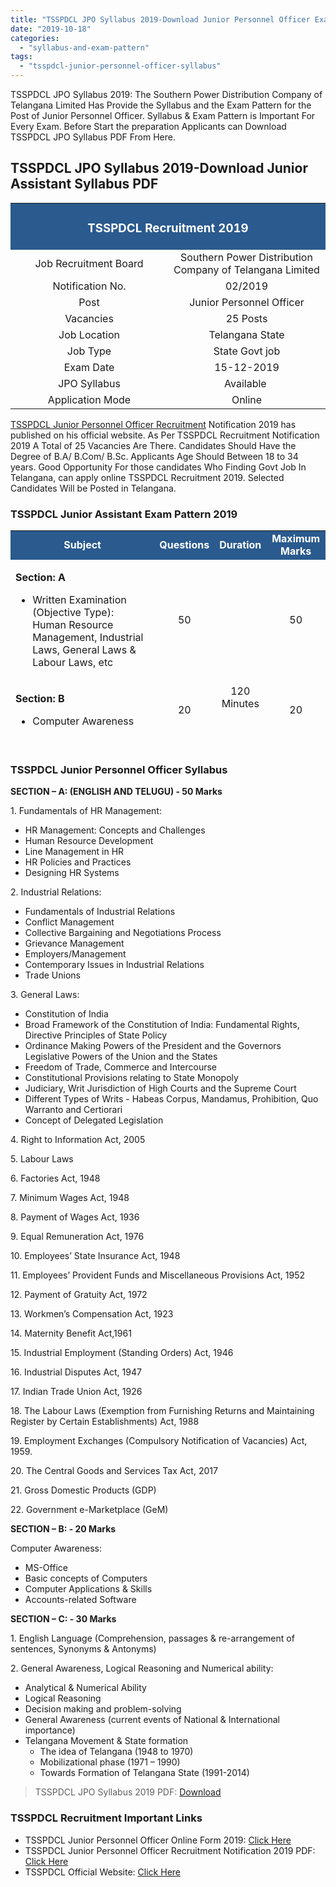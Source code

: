 ```yaml
---
title: "TSSPDCL JPO Syllabus 2019-Download Junior Personnel Officer Exam Pattern PDF"
date: "2019-10-18"
categories: 
  - "syllabus-and-exam-pattern"
tags: 
  - "tsspdcl-junior-personnel-officer-syllabus"
---
```


TSSPDCL JPO Syllabus 2019: The Southern Power Distribution Company of Telangana Limited Has Provide the Syllabus and the Exam Pattern for the Post of Junior Personnel Officer. Syllabus & Exam Pattern is Important For Every Exam. Before Start the preparation Applicants can Download TSSPDCL JPO Syllabus PDF From Here.

## TSSPDCL JPO Syllabus 2019-Download Junior Assistant Syllabus PDF

<table style="border-collapse: collapse; width: 100%;"><tbody><tr><td style="width: 50%; background-color: #2a5a8e;" colspan="2"><h3 style="text-align: center;"><span style="color: #ffffff;">TSSPDCL Recruitment 2019</span></h3></td></tr><tr><td style="width: 50%; text-align: center;"><span style="font-size: 12pt;">Job Recruitment Board</span></td><td style="width: 50%; text-align: center;"><span style="font-size: 12pt;">Southern Power Distribution Company of Telangana Limited</span></td></tr><tr><td style="width: 50%; text-align: center;"><span style="font-size: 12pt;">Notification No.</span></td><td style="width: 50%; text-align: center;"><span style="font-size: 12pt;">02/2019</span></td></tr><tr><td style="width: 50%; text-align: center;"><span style="font-size: 12pt;">Post</span></td><td style="width: 50%; text-align: center;"><span style="font-size: 12pt;">Junior Personnel Officer</span></td></tr><tr><td style="width: 50%; text-align: center;"><span style="font-size: 12pt;">Vacancies</span></td><td style="width: 50%; text-align: center;"><span style="font-size: 12pt;">25 Posts</span></td></tr><tr><td style="width: 50%; text-align: center;"><span style="font-size: 12pt;">Job Location</span></td><td style="width: 50%; text-align: center;"><span style="font-size: 12pt;">Telangana State</span></td></tr><tr><td style="width: 50%; text-align: center;"><span style="font-size: 12pt;">Job Type</span></td><td style="width: 50%; text-align: center;"><span style="font-size: 12pt;">State Govt job</span></td></tr><tr><td style="width: 50%; text-align: center;"><span style="font-size: 12pt;">Exam Date</span></td><td style="width: 50%; text-align: center;"><span style="font-size: 12pt;">15-12-2019</span></td></tr><tr><td style="width: 50%; text-align: center;"><span style="font-size: 12pt;">JPO Syllabus</span></td><td style="width: 50%; text-align: center;"><span style="font-size: 12pt;">Available&nbsp;</span></td></tr><tr><td style="width: 50%; text-align: center;"><span style="font-size: 12pt;">Application Mode</span></td><td style="width: 50%; text-align: center;"><span style="font-size: 12pt;">Online</span></td></tr></tbody></table>

[TSSPDCL Junior Personnel Officer Recruitment](https://freegovtjobalert.in/tsspdcl-recruitment-junior-personnel-officer/) Notification 2019 has published on his official website. As Per TSSPDCL Recruitment Notification 2019 A Total of 25 Vacancies Are There. Candidates Should Have the Degree of B.A/ B.Com/ B.Sc. Applicants Age Should Between 18 to 34 years. Good Opportunity For those candidates Who Finding Govt Job In Telangana, can apply online TSSPDCL Recruitment 2019. Selected Candidates Will be Posted in Telangana.

### TSSPDCL Junior Assistant Exam Pattern 2019

<table style="border-collapse: collapse; width: 100%; height: 350px;"><tbody><tr style="height: 24px;"><td style="width: 47.5771%; text-align: center; background-color: #2a5a8e; height: 24px;"><strong><span style="font-size: 12pt; color: #ffffff;">Subject</span></strong></td><td style="width: 19.0529%; text-align: center; background-color: #2a5a8e; height: 24px;"><strong><span style="font-size: 12pt; color: #ffffff;">Questions</span></strong></td><td style="width: 14.5374%; text-align: center; background-color: #2a5a8e; height: 24px;"><strong><span style="font-size: 12pt; color: #ffffff;">Duration</span></strong></td><td style="width: 18.8326%; text-align: center; background-color: #2a5a8e; height: 24px;"><strong><span style="font-size: 12pt; color: #ffffff;">Maximum Marks</span></strong></td></tr><tr style="height: 115px;"><td style="width: 47.5771%; text-align: center; height: 115px;"><p style="text-align: left;"><strong><span style="font-size: 12pt;">Section: A&nbsp;</span></strong></p><div></div><ul><li style="text-align: left;"><span style="font-size: 12pt;">Written Examination (Objective Type): </span><span style="font-size: 12pt;">Human Resource Management, </span><span style="font-size: 12pt;">Industrial Laws, General Laws &amp; Labour </span><span style="font-size: 12pt;">Laws, etc</span></li></ul></td><td style="width: 19.0529%; text-align: center; height: 115px;"><span style="font-size: 12pt;">50</span></td><td style="width: 14.5374%; text-align: center; height: 302px;" rowspan="3"><span style="font-size: 12pt;">120 Minutes</span></td><td style="width: 18.8326%; text-align: center; height: 115px;"><span style="font-size: 12pt;">50</span></td></tr><tr style="height: 81px;"><td style="width: 47.5771%; text-align: center; height: 81px;"><p style="text-align: left;"><strong><span style="font-size: 12pt;">Section: B</span></strong></p><div></div><ul><li style="text-align: left;"><span style="font-size: 12pt;">Computer Awareness</span></li></ul></td><td style="width: 19.0529%; text-align: center; height: 81px;"><span style="font-size: 12pt;">20</span></td><td style="width: 18.8326%; text-align: center; height: 81px;"><span style="font-size: 12pt;">20</span></td></tr><tr style="height: 106px;"><td style="width: 47.5771%; text-align: center; height: 106px;"><p style="text-align: left;"><strong><span style="font-size: 12pt;">Section: C&nbsp;</span></strong></p><div></div><ul><li style="text-align: left;"><span style="font-size: 12pt;">Comprehension, Mental Ability, </span><span style="font-size: 12pt;">Numerical &amp; Arithmetic Ability and </span><span style="font-size: 12pt;">General awareness</span></li></ul></td><td style="width: 19.0529%; text-align: center; height: 106px;"><span style="font-size: 12pt;">30</span></td><td style="width: 18.8326%; text-align: center; height: 106px;"><span style="font-size: 12pt;">30</span></td></tr><tr style="height: 24px;"><td style="width: 81.1674%; text-align: center; height: 24px;" colspan="3"><span style="font-size: 12pt;"><strong>Total Marks</strong></span></td><td style="width: 18.8326%; text-align: center; height: 24px;"><span style="font-size: 12pt;"><strong>100</strong></span></td></tr></tbody></table>

### TSSPDCL Junior Personnel Officer Syllabus

**SECTION – A: (ENGLISH AND TELUGU) - 50 Marks**

1\. Fundamentals of HR Management:

- HR Management: Concepts and Challenges
- Human Resource Development
- Line Management in HR
- HR Policies and Practices
- Designing HR Systems

2\. Industrial Relations:

- Fundamentals of Industrial Relations
- Conflict Management
- Collective Bargaining and Negotiations Process
- Grievance Management
- Employers/Management
- Contemporary Issues in Industrial Relations
- Trade Unions

3\. General Laws:

- Constitution of India
- Broad Framework of the Constitution of India: Fundamental Rights, Directive Principles of State Policy
- Ordinance Making Powers of the President and the Governors Legislative Powers of the Union and the States
- Freedom of Trade, Commerce and Intercourse
- Constitutional Provisions relating to State Monopoly
- Judiciary, Writ Jurisdiction of High Courts and the Supreme Court
- Different Types of Writs - Habeas Corpus, Mandamus, Prohibition, Quo Warranto and Certiorari
- Concept of Delegated Legislation

4\. Right to Information Act, 2005

5\. Labour Laws

6\. Factories Act, 1948

7\. Minimum Wages Act, 1948

8\. Payment of Wages Act, 1936

9\. Equal Remuneration Act, 1976

10\. Employees’ State Insurance Act, 1948

11\. Employees’ Provident Funds and Miscellaneous Provisions Act, 1952

12\. Payment of Gratuity Act, 1972

13\. Workmen’s Compensation Act, 1923

14\. Maternity Benefit Act,1961

15\. Industrial Employment (Standing Orders) Act, 1946

16\. Industrial Disputes Act, 1947

17\. Indian Trade Union Act, 1926

18\. The Labour Laws (Exemption from Furnishing Returns and Maintaining Register by Certain Establishments) Act, 1988

19\. Employment Exchanges (Compulsory Notification of Vacancies) Act, 1959.

20\. The Central Goods and Services Tax Act, 2017

21\. Gross Domestic Products (GDP)

22\. Government e-Marketplace (GeM)

**SECTION – B: - 20 Marks**

Computer Awareness:

- MS-Office
- Basic concepts of Computers
- Computer Applications & Skills
- Accounts-related Software

**SECTION – C: - 30 Marks**

1\. English Language (Comprehension, passages & re-arrangement of sentences, Synonyms & Antonyms)

2\. General Awareness, Logical Reasoning and Numerical ability:

- Analytical & Numerical Ability
- Logical Reasoning
- Decision making and problem-solving
- General Awareness (current events of National & International importance)
- Telangana Movement & State formation
    - The idea of Telangana (1948 to 1970)
    - Mobilizational phase (1971 – 1990)
    - Towards Formation of Telangana State (1991-2014)

> TSSPDCL JPO Syllabus 2019 PDF: [Download](https://freegovtjobalert.in/wp-content/uploads/2019/10/TSSPDCL-JPO-Syllabus-2019-PDF.pdf)

### TSSPDCL Recruitment Important Links

- TSSPDCL Junior Personnel Officer Online Form 2019: [Click Here](https://tssouthernpower.cgg.gov.in/TSSPDCLWEB19/home2407ssmar.tsspdcl)
- TSSPDCL Junior Personnel Officer Recruitment Notification 2019 PDF: [Click Here](https://freegovtjobalert.in/wp-content/uploads/2019/10/Notification-TSSPDCL-Jr-Personal-Officer-Posts.pdf)
- TSSPDCL Official Website: [Click Here](https://www.tssouthernpower.com/)
